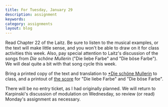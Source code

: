 ```yaml
---
title: For Tuesday, January 29
description: assignment
keywords: 
category: assignments
layout: blog
---
```


Read Chapter 22 of the Laitz. Be sure to listen to the musical examples, or the text will make little sense, and you won't be able to draw on it for class activities this week. Also, pay special attention to Laitz's discussion of the songs from *Die schöne Mullerin* ("Die liebe Farbe" and "Die böse Farbe"). We will deal quite a bit with that song cycle this week.

Bring a printed copy of the text and translation to [*Die schöne Mullerin][dsmText] to class, and a printout of [the score][dsmScore] for "Die liebe Farbe" and "Die böse Farbe".

There will be no entry ticket, as I had originally planned. We will return to Karpinski's discussion of modulation on Wednesday, so review (or read) Monday's assignment as necessary.

[dsmText]: media/Schubert-DSMtext.pdf
[dsmScore]: media/Schubert-DSMscore.pdf